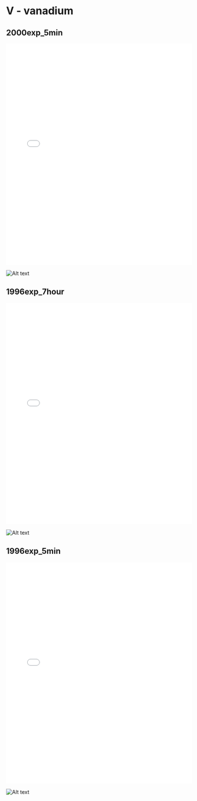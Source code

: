 # V - vanadium

## 2000exp_5min

<iframe src="../../html/V_2000exp_5min.html" width="100%" height="600px" frameborder="0"></iframe>

![Alt text](V_2000exp_5min.png)

## 1996exp_7hour

<iframe src="../../html/V_1996exp_7hour.html" width="100%" height="600px" frameborder="0"></iframe>

![Alt text](V_1996exp_7hour.png)

## 1996exp_5min

<iframe src="../../html/V_1996exp_5min.html" width="100%" height="600px" frameborder="0"></iframe>

![Alt text](V_1996exp_5min.png)

